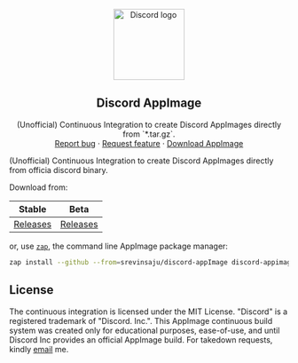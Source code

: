 <p align="center">
    <img src="https://discord.com/assets/2c21aeda16de354ba5334551a883b481.png" alt="Discord logo" width=128 height=128>

<h2 align="center">Discord AppImage</h2>

  <p align="center">
    (Unofficial) Continuous Integration to create Discord AppImages directly from `*.tar.gz`.
    <br>
    <a href="https://github.com/srevinsaju/discord-appimage/issues/new">Report bug</a>
    ·
    <a href="https://github.com/srevinsaju/discord-appimage/issues/new">Request feature</a>
    ·
    <a href="https://github.com/srevinsaju/discord-appimage/releases/latest">Download AppImage</a>
  </p>
</p>

(Unofficial) Continuous Integration to create Discord AppImages directly from officia discord binary. 

Download from:

| Stable | Beta | 
| ------- | --------- |
| [Releases](https://github.com/srevinsaju/discord-appimage/releases/tag/stable) | [Releases](https://github.com/srevinsaju/discord-appimage/releases/tag/canary)| 


or, use [`zap`](https://github.com/srevinsaju/zap), the command line AppImage package manager:
```bash
zap install --github --from=srevinsaju/discord-appImage discord-appimage
```


## License
The continuous integration is licensed under the MIT License. "Discord" is a registered trademark of "Discord. Inc.". This AppImage continuous build system was created only for educational purposes, ease-of-use, and until Discord Inc provides an official AppImage build. For takedown requests, kindly [email](https://github.com/srevinsaju) me.





